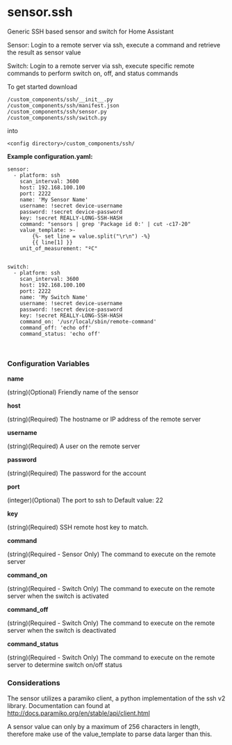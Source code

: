 # sensor.ssh
Generic SSH based sensor and switch for Home Assistant



Sensor:
Login to a remote server via ssh, execute a command and retrieve the result as sensor value

Switch:
Login to a remote server via ssh, execute specific remote commands to perform switch on, off, and status commands


To get started download
```
/custom_components/ssh/__init__.py
/custom_components/ssh/manifest.json
/custom_components/ssh/sensor.py
/custom_components/ssh/switch.py
```
into
```
<config directory>/custom_components/ssh/
```

**Example configuration.yaml:**

```yawl
sensor:
  - platform: ssh
    scan_interval: 3600
    host: 192.168.100.100
    port: 2222
    name: 'My Sensor Name'
    username: !secret device-username
    password: !secret device-password
    key: !secret REALLY-LONG-SSH-HASH
    command: "sensors | grep 'Package id 0:' | cut -c17-20"
    value_template: >-
        {%- set line = value.split("\r\n") -%}
        {{ line[1] }}
    unit_of_measurement: "ºC"


switch:
  - platform: ssh
    scan_interval: 3600
    host: 192.168.100.100
    port: 2222
    name: 'My Switch Name'
    username: !secret device-username
    password: !secret device-password
    key: !secret REALLY-LONG-SSH-HASH
    command_on: '/usr/local/sbin/remote-command'
    command_off: 'echo off'
    command_status: 'echo off'



```
### Configuration Variables

**name**

  (string)(Optional) Friendly name of the sensor

**host**

  (string)(Required) The hostname or IP address of the remote server

**username**

  (string)(Required) A user on the remote server
  
**password**

(string)(Required) The password for the account

**port**

  (integer)(Optional) The port to ssh to
  Default value: 22

**key**

  (string)(Required) SSH remote host key to match.
  
**command**

  (string)(Required - Sensor Only) The command to execute on the remote server

**command_on**

  (string)(Required - Switch Only) The command to execute on the remote server when the switch is activated
  
**command_off**

  (string)(Required - Switch Only) The command to execute on the remote server when the switch is deactivated

**command_status**

  (string)(Required - Switch Only) The command to execute on the remote server to determine switch on/off status
  
### Considerations

The sensor utilizes a paramiko client, a python implementation of the ssh v2 library. Documentation can found at http://docs.paramiko.org/en/stable/api/client.html

A sensor value can only by a maximum of 256 characters in length, therefore make use of the value_template to parse data larger than this.

